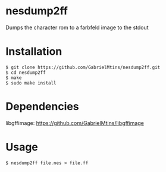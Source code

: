 # nesdump2ff

Dumps the character rom to a farbfeld image to the stdout

# Installation

```
$ git clone https://github.com/GabrielMtins/nesdump2ff.git
$ cd nesdump2ff
$ make
$ sudo make install
```

# Dependencies

libgffimage: https://github.com/GabrielMtins/libgffimage

# Usage

```
$ nesdump2ff file.nes > file.ff
```
